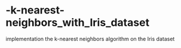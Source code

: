 # -k-nearest-neighbors_with_Iris_dataset
implementation the k-nearest neighbors algorithm on the Iris dataset
